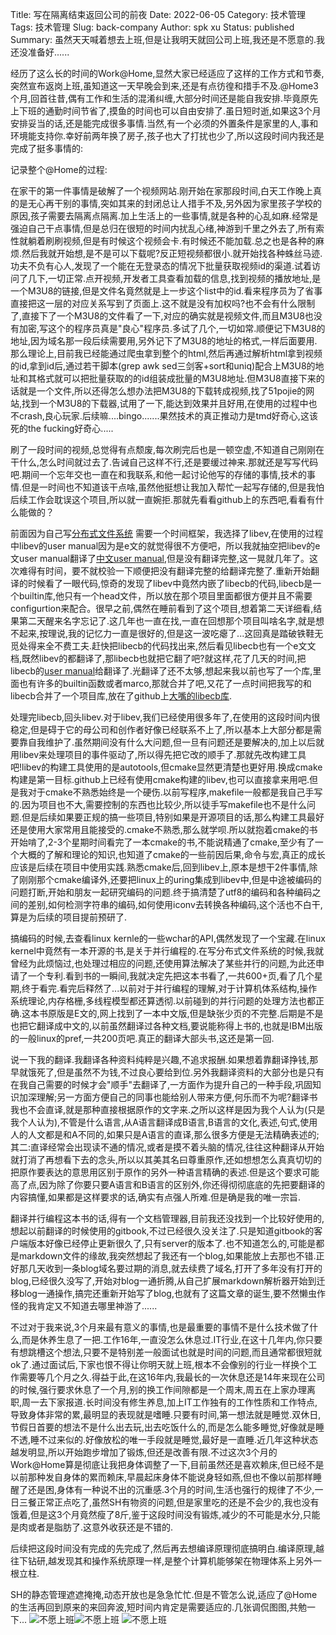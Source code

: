 Title: 写在隔离结束返回公司的前夜
Date: 2022-06-05
Category: 技术管理
Tags: 技术管理
Slug: back-company
Author: spk xu
Status: published
Summary: 虽然天天喊着想去上班,但是让我明天就回公司上班,我还是不愿意的.我还没准备好......

经历了这么长的时间的Work@Home,显然大家已经适应了这样的工作方式和节奏,突然宣布返岗上班,虽知道这一天早晚会到来,还是有点彷徨和措手不及.@Home3个月,回首往昔,偶有工作和生活的混淆纠缠,大部分时间还是能自我安排.毕竟原先上下班的通勤时间节省了,摸鱼的时间也可以自由安排了.虽日短时逝,如果这3个月安排妥当的话,还是能完成很多事情.当然,有一个必须的外置条件是家里的人,事和环境能支持你.幸好前两年换了房子,孩子也大了打扰也少了,所以这段时间内我还是完成了挺多事情的:

记录整个@Home的过程:

在家干的第一件事情是破解了一个视频网站.刚开始在家那段时间,白天工作晚上真的是无心再干别的事情,突如其来的封闭总让人措手不及,另外因为家里孩子学校的原因,孩子需要去隔离点隔离.加上生活上的一些事情,就是各种的心乱如麻.经常是强迫自己干点事情,但是总归在很短的时间内扰乱心绪,神游到千里之外去了,所有索性就躺着刷刷视频,但是有时候这个视频会卡.有时候还不能加载.总之也是各种的麻烦.然后我就开始想,是不是可以下载呢?反正短视频都很小.就开始找各种蛛丝马迹.功夫不负有心人,发现了一个能在无登录态的情况下批量获取视频id的渠道.试着访问了几下,一切正常.点开视频,开发者工具查看加载的信息,找到视频的播放地址,是一个M3U8的链接,但是文件名竟然就是上一步这个list中的id.看来程序员为了省事直接把这一层的对应关系写到了页面上.这不就是没有加权吗?也不会有什么限制了,直接下了一个M3U8的文件看了一下,对应的确实就是视频文件,而且M3U8也没有加密,写这个的程序员真是"良心"程序员.多试了几个,一切如常.顺便记下M3U8的地址,因为域名那一段后续需要用,另外记下了M3U8的地址的格式,一样后面要用.那么理论上,目前我已经能通过爬虫拿到整个的html,然后再通过解析html拿到视频的id,拿到id后,通过若干脚本(grep awk  sed三剑客+sort和uniq)配合上M3U8的地址和其格式就可以把批量获取的的id组装成批量的M3U8地址.但M3U8直接下来的话就是一个文件,所以还得怎么想办法把M3U8的下载转成视频,找了51pojie的网站,找到一个M3U8的下载器,试用了一下,能达到效果并且好用,在使用的过程中也不crash,良心玩家.后续嘛....bingo.......果然技术的真正推动力是tmd好奇心,这该死的the fucking好奇心.....

刷了一段时间的视频,总觉得有点颓废,每次刷完后也是一顿空虚,不知道自己刚刚在干什么,怎么时间就过去了.告诫自己这样不行,还是要缓过神来.那就还是写写代码吧.期间一个忘年交也一直在和我联系,和他一起讨论他写的存储的事情,技术的事情.但是一时间也不知道该干点啥,虽然他挺想让我加入帮忙一起写存储的,但是我怕后续工作会耽误这个项目,所以就一直婉拒.那就先看看github上的东西吧,看看有什么能做的？

前面因为自己写[分布式文件系统]({filename}../../2015/dfs/2015-09-24-DFS.md "91geek.com->DFS") 需要一个时间框架，我选择了libev,在使用的过程中libev的user manual因为是e文的就觉得很不方便吧，所以我就抽空把libev的e文user manual翻译了[中文user manual]({filename}../../2017/libev-manual-zh-cn/2017-05-29-libev-manual-zh-cn.md "94geek.com->libev user manuel"),但是没有翻译完整,这一晃就几年了。这次难得有时间，要不就校验一下顺便把没有翻译完整的给翻译完整了.重新开始翻译的时候看了一眼代码,惊奇的发现了libev中竟然内嵌了libecb的代码,libecb是一个builtin库,他只有一个head文件，所以放在那个项目里面都很方便并且不需要configurtion来配合。很早之前,偶然在睡前看到了这个项目,想着第二天详细看,结果第二天醒来名字忘记了.这几年也一直在找,一直在回想那个项目叫啥名字,就是想不起来,按理说,我的记忆力一直是很好的,但是这一波吃瘪了...这回真是踏破铁鞋无觅处得来全不费工夫.赶快把libecb的代码找出来,然后看见libecb也有一个e文文档,既然libev的都翻译了,那libecb也就把它翻了吧?就这样,花了几天的时间,把libecb的[user manual]({filename}../libecb-zhcn/libecb-zhcn.md "94geek.com->libecb user manual")给翻译了.光翻译了还不太够,想起来我以前也写了一个库,里面也有许多的builtin函数或者marco,那就合并了吧,又花了一点时间把我写的和libecb合并了一个项目库,放在了github上[大嘴的libecb库](https://github.com/xvhfeng/libecb "94geek.com->大嘴的libecb库").

处理完libecb,回头libev.对于libev,我们已经使用很多年了,在使用的这段时间内很稳定,但是碍于它的母公司和创作者好像已经联系不上了,所以基本上大部分都是需要靠自我维护了.虽然期间没有什么大问题,但一旦有问题还是要解决的,加上以后就用libev来处理项目的事件驱动了,所以得先把它改的顺手了.那就先改构建工具吧!libev的构建工具使用的是autotools,但cmake显然更清楚也更好用.换成cmake构建是第一目标.github上已经有使用cmake构建的libev,也可以直接拿来用吧.但是我对于cmake不熟悉始终是一个硬伤.以前写程序,makefile一般都是我自己手写的.因为项目也不大,需要控制的东西也比较少,所以徒手写makefile也不是什么问题.但是后续如果要正规的搞一些项目,特别如果是开源项目的话,那么构建工具最好还是使用大家常用且能接受的.cmake不熟悉,那么就学呗.所以就抱着cmake的书开始啃了,2-3个星期时间看完了一本cmake的书,不能说精通了cmake,至少有了一个大概的了解和理论的知识,也知道了cmake的一些前因后果,命令与宏,真正的成长应该是后续在项目中使用实践.熟悉cmake后,回到libev上,原本是想干2件事情,除了刚刚那个cmake编译外,还要把linux上的uring集成到libev中,但是中途被编码的问题打断,开始和朋友一起研究编码的问题.终于搞清楚了utf8的编码和各种编码之间的差别,如何检测字符串的编码,如何使用iconv去转换各种编码,这个活也不白干,算是为后续的项目提前预研了.

搞编码的时候,去查看linux kernle的一些wchar的API,偶然发现了一个宝藏.在linux kernel中竟然有一本开源的书,是关于并行编程的.在写分布式文件系统的时候,我就曾经为此烦恼过,也处理过相应的问题,还使用算法解决了某些并行的问题,为此还申请了一个专利.看到书的一瞬间,我就决定先把这本书看了,一共600+页,看了几个星期,终于看完.看完后释然了...以前对于并行编程的理解,对于计算机体系结构,操作系统理论,内存格栅,多线程模型都还算透彻.以前碰到的并行问题的处理方法也都正确.这本书原版是E文的,网上找到了一本中文版,但是缺张少页的不完整.后期是不是也把它翻译成中文的,以前虽然翻译过各种文档,要说能称得上书的,也就是IBM出版的一般linux的pref,一共200页吧.真正的翻译大部头书,这还是第一回.

说一下我的翻译.我翻译各种资料纯粹是兴趣,不追求报酬.如果想着靠翻译挣钱,那早就饿死了,但是虽然不为钱,不过良心要给到位.另外我翻译资料的大部分也是只有在我自己需要的时候才会"顺手"去翻译了,一方面作为提升自己的一种手段,巩固知识加深理解;另一方面方便自己的同事也能给别人带来方便,何乐而不为呢?翻译书我也不会直译,就是那种直接根据原作的文字来.之所以这样是因为我个人认为(只是我个人认为),不管是什么语言,从A语言翻译成B语言,B语言的文化,表述,句式,使用人的人文都是和A不同的,如果只是A语言的直译,那么很多方便是无法精确表述的;其二:直译经常会出现读不通的情况,或者是摸不着头脑的情况,往往这种翻译从开始就打消了再想看下去的念头,所以以其美其名曰尊重原作,还如想想怎么真真切切的把原作要表达的意思用区别于原作的另外一种语言精确的表述.但是这个要求可能高了点,因为除了你要只要A语言和B语言的区别外,你还得彻彻底底的先把要翻译的内容搞懂,如果都是这样要求的话,确实有点强人所难.但是确是我的唯一宗旨.

翻译并行编程这本书的话,得有一个文档管理器,目前我还没找到一个比较好使用的,想起以前翻译的时候使用的gitbook,不过已经很久没关注了.只是知道gitbook的客户端版本好像已经停止更新很久了,只有server的版本了.也不知道怎么的,可能是都是markdown文件的缘故,我突然想起了我还有一个blog,如果能放上去那也不错.正好那几天收到一条blog域名要过期的消息,就去续费了域名,打开了多年没有打开的blog,已经很久没写了,开始对blog一通折腾,从自己扩展markdown解析器开始到迁移blog一通操作,搞完还重新开始写了blog,也就有了这篇文章的诞生,要不然懒虫作怪的我肯定又不知道去哪里神游了......

不过对于我来说,3个月来最有意义的事情,也是最重要的事情不是什么技术做了什么,而是休养生息了一把.工作16年,一直没怎么休息过.IT行业,在这十几年内,你只要有想跳槽这个想法,只要不是特别差一般面试也就是时间的问题,而且通常都很短就ok了.通过面试后,下家也恨不得让你明天就上班,根本不会像别的行业一样换个工作需要等几个月之久.得益于此,在这16年内,我最长的一次休息还是14年来现在公司的时候,强行要求休息了一个月,别的换工作间隙都是一个周末,周五在上家办理离职,周一去下家报道.长时间没有修生养息,加上IT工作独有的工作性质和工作特点,导致身体非常的累,最明显的表现就是嗜睡.只要有时间,第一想法就是睡觉.双休日,节假日首要的想法不是什么出去玩,出去吃饭什么的,而是怎么能多睡觉,好像就是睡不透,睡不过来似的.好像放松的唯一手段就是睡觉,最好是一直睡.近几年这种状态越发明显,所以开始跑步增加了锻炼,但还是改善有限.不过这次3个月的Work@Home算是彻底让我把身体调整了一下,目前虽然还是喜欢赖床,但已经不是以前那种发自身体的累而赖床,早晨起床身体不能说身轻如燕,但也不像以前那样睡醒了还是困,身体有一种说不出的沉重感.3个月的时间,生活也强行的规律了不少,一日三餐正常正点吃了,虽然SH有物资的问题,但是家里吃的还是不会少的,我也没有饿着,但是这3个月竟然瘦了8斤,鉴于这段时间没有锻炼,减少的不可能是水分,只能是肉或者是脂肪了.这意外收获还是不错的.

后续把这段时间没有完成的先完成了,然后再去想编译原理彻底搞明白.编译原理,越往下钻研,越发现其和操作系统原理一样,是整个计算机能够架在物理体系上另外一根立柱.

SH的静态管理遮遮掩掩,动态开放也是急急忙忙.但是不管怎么说,适应了@Home的生活再回到原来的来回奔波,短时间内肯定是需要适应的.几张调侃图图,共勉一下...
![不愿上班](./attach/1.jpeg)![不愿上班](./attach/2.jpeg)
![不愿上班](./attach/3.jpeg)